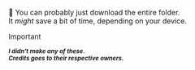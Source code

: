 :file_folder: You can probably just download the entire folder.<br>
It _might_ save a bit of time, depending on your device.

> [!IMPORTANT]
> <sub>**_I didn't make any of these.<br>
> Credits goes to their respective owners._**</sub>